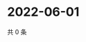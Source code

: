 # 2022-06-01

共 0 条

<!-- BEGIN WEIBO -->
<!-- 最后更新时间 Wed Jun 01 2022 06:16:36 GMT+0800 (China Standard Time) -->

<!-- END WEIBO -->
